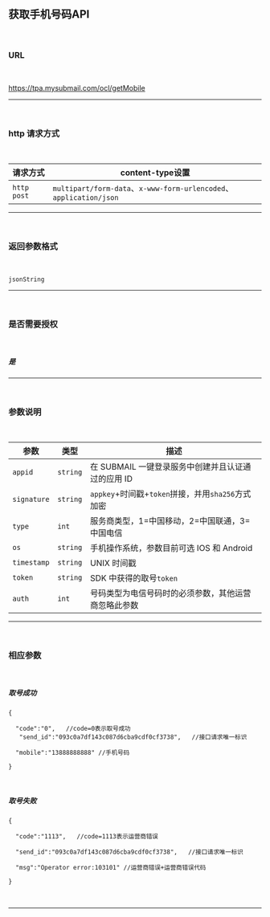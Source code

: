 ## 获取手机号码API



<br />

### **URL**

<br />

https://tpa.mysubmail.com/ocl/getMobile

------

<br />

### **http 请求方式**

<br />

| 请求方式    | content-type设置                                             |
| ----------- | ------------------------------------------------------------ |
| `http post` | `multipart/form-data`、`x-www-form-urlencoded`、`application/json` |

------

<br />

### **返回参数格式**

<br />

`jsonString`

------

<br />

### **是否需要授权**

<br />

##### 是


------

<br />

### **参数说明**

<br />

| 参数        | 类型     | 描述                                                 |
| ----------- | -------- | ---------------------------------------------------- |
| `appid`     | `string` | 在 SUBMAIL 一键登录服务中创建并且认证通过的应用 ID   |
| `signature` | `string` | `appkey`+时间戳+`token`拼接，并用`sha256`方式加密    |
| `type`      | `int`    | 服务商类型，1=中国移动，2=中国联通，3=中国电信       |
| `os`        | `string` | 手机操作系统，参数目前可选 IOS 和 Android            |
| `timestamp` | `string` | UNIX 时间戳                                          |
| `token`     | `string` | SDK 中获得的取号`token`                              |
| `auth`      | `int`    | 号码类型为电信号码时的必须参数，其他运营商忽略此参数 |

------

<br />

### **相应参数**

<br />

##### 取号成功

```
{

  "code":"0",   //code=0表示取号成功
   "send_id":"093c0a7df143c087d6cba9cdf0cf3738",   //接口请求唯一标识

  "mobile":"13888888888" //手机号码

}
```

<br />

##### 取号失败

```
{

  "code":"1113",   //code=1113表示运营商错误            

  "send_id":"093c0a7df143c087d6cba9cdf0cf3738",   //接口请求唯一标识

  "msg":"Operator error:103101" //运营商错误+运营商错误代码

}
```

<br />

------
